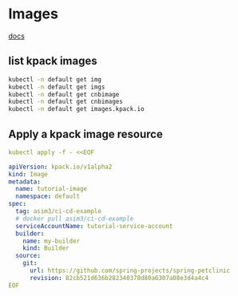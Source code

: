 # Images

[docs](https://github.com/pivotal/kpack/blob/main/docs/image.md)


## list kpack images
```bash
kubectl -n default get img
kubectl -n default get imgs
kubectl -n default get cnbimage
kubectl -n default get cnbimages
kubectl -n default get images.kpack.io
```


## Apply a kpack image resource
```yaml
kubectl apply -f - <<EOF

apiVersion: kpack.io/v1alpha2
kind: Image
metadata:
  name: tutorial-image
  namespace: default
spec:
  tag: asim3/ci-cd-example
  # docker pull asim3/ci-cd-example
  serviceAccountName: tutorial-service-account
  builder:
    name: my-builder
    kind: Builder
  source:
    git:
      url: https://github.com/spring-projects/spring-petclinic
      revision: 82cb521d636b282340378d80a6307a08e3d4a4c4
EOF
```
